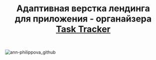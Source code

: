 <h1 align="center">Адаптивная верстка лендинга <br> для приложения - органайзера <a href="https://ann-philippova.github.io/Task-Tracker/" target="_blank">Task Tracker</a></h1><br>

  ![ann-philippova_github](https://github.com/user-attachments/assets/1914459e-ab52-4ef7-9556-a38a8428513d)
